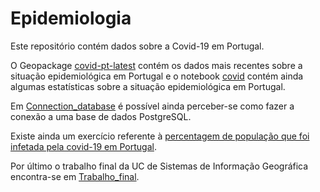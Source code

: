 # Epidemiologia

Este repositório contém dados sobre a Covid-19 em Portugal. 

O Geopackage [covid-pt-latest](./covid-pt-latest.gpkg) contém os dados mais recentes sobre a situação epidemiológica em Portugal e o notebook [covid](./covid.ipynb) contém ainda algumas estatísticas sobre a situação epidemiológica em Portugal.

Em [Connection_database](./Connection_database) é possível ainda perceber-se como fazer a conexão a uma base de dados PostgreSQL.

Existe ainda um exercício referente à [percentagem de população que foi infetada pela covid-19 em Portugal](./Percentagem_Populacao).

Por último o trabalho final da UC de Sistemas de Informação Geográfica encontra-se em [Trabalho_final](./Trabalho_final).
